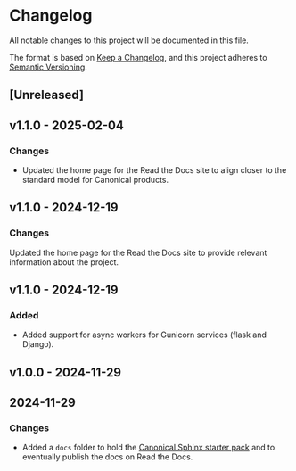 # Changelog

All notable changes to this project will be documented in this file.

The format is based on [Keep a Changelog](https://keepachangelog.com/en/1.1.0/),
and this project adheres to [Semantic Versioning](https://semver.org/spec/v2.0.0.html).

## [Unreleased]

## v1.1.0 - 2025-02-04

### Changes

* Updated the home page for the Read the Docs site to align closer to the
  standard model for Canonical products.

## v1.1.0 - 2024-12-19

### Changes

Updated the home page for the Read the Docs site to provide relevant information
about the project.

## v1.1.0 - 2024-12-19

### Added

* Added support for async workers for Gunicorn services (flask and Django).

## v1.0.0 - 2024-11-29

## 2024-11-29

### Changes

* Added a `docs` folder to hold the
  [Canonical Sphinx starter pack](https://github.com/canonical/sphinx-docs-starter-pack)
  and to eventually publish the docs on Read the Docs.


